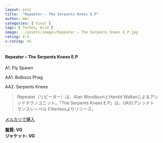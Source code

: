 ```yaml
---
layout: post
title:  "Repeater – The Serpents Knees E.P"
author: mmr
categories: [ Vinyl ]
tags: [ Techno, Acid ]
image: ../assets/images/Repeater – The Serpents Knees E.P.jpg
rating: 4.5
v-rating: VG
---
```


#### Repeater – The Serpents Knees E.P

A1. Fly Spawn

AA1. Bulbous Phag

AA2. Serpents Knees

> Repeater（リピーター）は、Alan WoodburnとHarold Walkerによるアシッドテクノユニット。「The Serpents Knees E.P」は、UKのアシッドトランスレーベル Filterlessよりリリース。

[メルカリで購入](https://jp.mercari.com/item/m70161951038)

<div class="mt-4 mb-4 d-flex align-items-center">
<strong class="mr-1">盤質: VG</strong>
</div>
<div class="mt-4 mb-4 d-flex align-items-center">
<strong class="mr-1">ジャケット: VG</strong>
</div>
